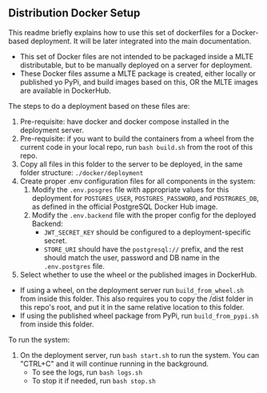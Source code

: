 ## Distribution Docker Setup

This readme briefly explains how to use this set of dockerfiles for a Docker-based deployment. It will be later integrated into the main documentation.

 - This set of Docker files are not intended to be packaged inside a MLTE distributable, but to be manually deployed on a server for deployment.
 - These Docker files assume a MLTE package is created, either locally or published yo PyPi, and build images based on this, OR the MLTE images are available in DockerHub.

 The steps to do a deployment based on these files are:

 1. Pre-requisite: have docker and docker compose installed in the deployment server.
 1. Pre-requisite: if you want to build the containers from a wheel from the current code in your local repo, run ``bash build.sh`` from the root of this repo.
 1. Copy all files in this folder to the server to be deployed, in the same folder structure: ``./docker/deployment``
 1. Create proper .env configuration files for all components in the system:
    1. Modify the ``.env.posgres`` file with appropriate values for this deployment for ``POSTGRES_USER``, ``POSTGRES_PASSWORD``, and ``POSTRGRES_DB``, as defined in the official PostgreSQL Docker Hub image.
    1. Modify the ``.env.backend`` file with the proper config for the deployed Backend:
       - ``JWT_SECRET_KEY`` should be configured to a deployment-specific secret.
       - ``STORE_URI`` should have the ``postgresql://`` prefix, and the rest should match the user, password and DB name in the ``.env.postgres`` file.
 1. Select whether to use the wheel or the published images in DockerHub.
   - If using a wheel, on the deployment server run `build_from_wheel.sh` from inside this folder. This also requires you to copy the /dist folder in this repo's root, and put it in the same relative location to this folder.
   - If using the published wheel package from PyPi, run `build_from_pypi.sh` from inside this folder.

To run the system:
 1. On the deployment server, run ``bash start.sh`` to run the system. You can "CTRL+C" and it will continue running in the background.
    - To see the logs, run ``bash logs.sh``
    - To stop it if needed, run ``bash stop.sh``
